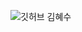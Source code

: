 ![깃허브 김혜수](https://user-images.githubusercontent.com/61109660/160548991-1dfa474e-7be2-4f6c-a0fd-9e54a22d6501.png)

